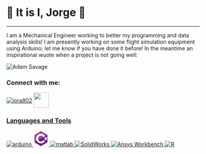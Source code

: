 # 👾 It is I, Jorge 👾
---
I am a Mechanical Engineer working to better my programming and data analysis skills! I am presently working on some flight simulation equipment using Arduino; let me know if you have done it before! In the meantime an inspirational wuote when a project is not going well:

![Adam Savage](https://media1.tenor.com/m/gDPgEekqX_UAAAAC/reality-substitute.gif)

### Connect with me:
<p align="left">
<a href="https://linkedin.com/in/jora802" target="blank"><img align="center" src="https://raw.githubusercontent.com/rahuldkjain/github-profile-readme-generator/master/src/images/icons/Social/linked-in-alt.svg" alt="jora802" height="40" width="30"/></a>
<a href="mailto:joresamuray@gmail.com" target="blank"><img align="center" src="https://static.vecteezy.com/system/resources/previews/016/716/465/original/gmail-icon-free-png.png" width="40" height="40"/>
</p>

### Languages and Tools
<p align="justify"> <a href="https://www.arduino.cc/" target="_blank" rel="noreferrer"> <img src="https://cdn.worldvectorlogo.com/logos/arduino-1.svg" alt="arduino" width="40" height="40"/> </a>
<a href="https://www.w3schools.com/cs/" target="_blank" rel="noreferrer"> <img src="https://raw.githubusercontent.com/devicons/devicon/master/icons/csharp/csharp-original.svg" alt="csharp" width="40" height="40"/> </a> 
<a href="https://www.mathworks.com/" target="_blank" rel="noreferrer"> <img src="https://upload.wikimedia.org/wikipedia/commons/2/21/Matlab_Logo.png" alt="matlab" width="40" height="40"/> </a>
<a href="https://www.solidworks.com" target="_blank" rel="noreferrer"> <img src="https://banner2.cleanpng.com/20180425/kqw/kisspng-computer-icons-solidworks-e-5ae0fa43334702.1540505415246935712101.jpg" alt="SolidWorks" width="40" height="40"/> </a>
<a href="https://www.ansys.com" target="_blank" rel="noreferrer"> <img src="https://seeklogo.com/images/A/ansys-logo-6AAD25ECDE-seeklogo.com.png" alt="Ansys Workbench" width="40" height="40"/> </a>
<a href="https://www.r-project.org" target="_blank" rel="noreferrer"> <img src="https://upload.wikimedia.org/wikipedia/commons/c/c1/Rlogo.png" alt="R" width="40" height="40"/>
</p>
